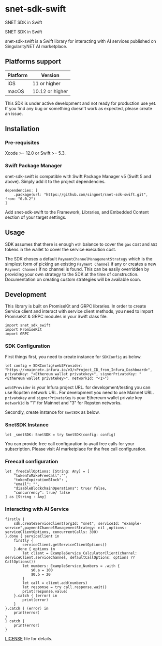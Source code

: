 # snet-sdk-swift
SNET SDK in Swift

SNET SDK in Swift

snet-sdk-swift is a Swift library for interacting with AI services published on SingularityNET AI marketplace.

## Platforms support

| Platform | Version |
| ------ | ------ |
| iOS | 11 or higher |
| macOS | 10.12 or higher |

This SDK is under active development and not ready for production use yet. If you find any bug or something doesn't work as expected, please create an issue.

## Installation

### Pre-requisites
Xcode >= 12.0 or Swift >= 5.3.

### Swift Package Manager

snet-sdk-swift is compatible with Swift Package Manager v5 (Swift 5 and above). Simply add it to the project dependencies.

```
dependencies: [
    .package(url: "https://github.com/singnet/snet-sdk-swift.git", from: "0.0.2")
]
```
Add snet-sdk-swift to the Framework, Libraries, and Embedded Content section of your target settings.


## Usage

SDK assumes that there is enough  ```eth``` balance to cover the ```gas``` cost and ```AGI``` tokens in the wallet to cover the service execution cost.

The SDK choses a default  ```PaymentChannelManagementStrategy```  which is the simplest form of picking an existing ```Payment Channel``` if any or creates a new ```Payment Channel``` if no channel is found. This can be easily overridden by providing your own strategy to the SDK at the time of construction. Documentation on creating custom strategies will be available soon.

## Development

This library is built on PromiseKit and GRPC libraries. In order to create Service client and interact with service client methods, you need to import PromiseKit & GRPC modules in your Swift class file.

```
import snet_sdk_swift
import PromiseKit
import GRPC
```
### SDK Configuration

First things first, you need to create instance for  ```SDKConfig``` as below.

```
let config = SDKConfig(web3Provider: "https://<mainnet>.infura.io/v3/<Project_ID_from_Infura_Dashboard>", privateKey: "<Ethereum wallet privatekey>", signerPrivateKey: "<Ethereum wallet privatekey>", networkId: "<1>")
```
```web3Provider``` is your Infura project URL. for development/testing you can use Ropsten network URL. For development you need to use Mainnet URL.
```privateKey``` and ```signerPrivateKey``` is your Ethereum wallet private key
```networkId``` is "1" for Mainnet and "3" for Ropsten networks.

Secondly, create instance for ```SnetSDK``` as below.

### SnetSDK Instance

```
let _snetSDK: SnetSDK = try SnetSDK(config: config)
```
You can provide free call configuration to avail free calls for your subscription. Please visit AI marketplace for the free call configuration.

### Freecall configuration

```
let _freeCallOptions: [String: Any] = [
    "tokenToMakeFreeCall":"",
    "tokenExpirationBlock": ,
    "email": "",
    "disableBlockchainOperations": true/ false,
    "concurrency": true/ false
] as [String : Any]
```

### Interacting with AI Service

```
firstly {
    sdk.createServiceClient(orgId: "snet", serviceId: "example-service",paymentChannelManagementStrategy: nil ,options: serviceClientOptions, concurrentCalls: 300)
}.done { serviceClient in
    firstly {
        serviceClient.getServiceClientOptions()
    }.done { options in
        let client = ExampleService_CalculatorClient(channel: serviceClient.serviceChannel, defaultCallOptions: options ?? CallOptions())
        let numbers: ExampleService_Numbers = .with {
            $0.a = 100
            $0.b = 20
        }
        let call = client.add(numbers)
        let response = try call.response.wait()
        print(response.value)
    }.catch { (error) in
        print(error)
    }
}.catch { (error) in
    print(error)
}
} catch {
    print(error)
}
```

[LICENSE](https://github.com/singnet/snet-sdk-swift/blob/main/LICENSE) file for details.
